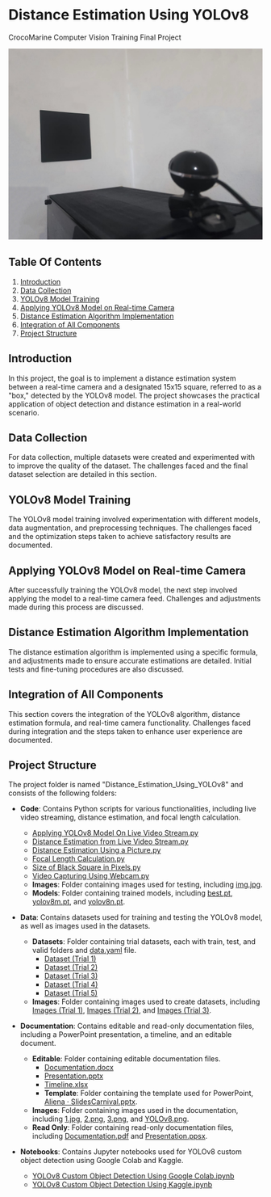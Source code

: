 # Distance Estimation Using YOLOv8
CrocoMarine Computer Vision Training Final Project

![Project Image](Documentation/Images/1.jpg)

## Table Of Contents
1. [Introduction](#introduction)
2. [Data Collection](#data-collection)
3. [YOLOv8 Model Training](#yolov8-model-training)
4. [Applying YOLOv8 Model on Real-time Camera](#applying-yolov8-model-on-real-time-camera)
5. [Distance Estimation Algorithm Implementation](#distance-estimation-algorithm-implementation)
6. [Integration of All Components](#integration-of-all-components)
7. [Project Structure](#project-structure)

## Introduction

In this project, the goal is to implement a distance estimation system between a real-time camera and a designated 15x15 square, referred to as a "box," detected by the YOLOv8 model. The project showcases the practical application of object detection and distance estimation in a real-world scenario.

## Data Collection

For data collection, multiple datasets were created and experimented with to improve the quality of the dataset. The challenges faced and the final dataset selection are detailed in this section.

## YOLOv8 Model Training

The YOLOv8 model training involved experimentation with different models, data augmentation, and preprocessing techniques. The challenges faced and the optimization steps taken to achieve satisfactory results are documented.

## Applying YOLOv8 Model on Real-time Camera

After successfully training the YOLOv8 model, the next step involved applying the model to a real-time camera feed. Challenges and adjustments made during this process are discussed.

## Distance Estimation Algorithm Implementation

The distance estimation algorithm is implemented using a specific formula, and adjustments made to ensure accurate estimations are detailed. Initial tests and fine-tuning procedures are also discussed.

## Integration of All Components

This section covers the integration of the YOLOv8 algorithm, distance estimation formula, and real-time camera functionality. Challenges faced during integration and the steps taken to enhance user experience are documented.

## Project Structure

The project folder is named "Distance_Estimation_Using_YOLOv8" and consists of the following folders:

- **Code**: Contains Python scripts for various functionalities, including live video streaming, distance estimation, and focal length calculation.
  - [Applying YOLOv8 Model On Live Video Stream.py](Code/Applying%20YOLOv8%20Model%20On%20Live%20Video%20Stream.py)
  - [Distance Estimation from Live Video Stream.py](Code/Distance%20Estimation%20from%20Live%20Video%20Stream.py)
  - [Distance Estimation Using a Picture.py](Code/Distance%20Estimation%20Using%20a%20Picture.py)
  - [Focal Length Calculation.py](Code/Focal%20Length%20Calculation.py)
  - [Size of Black Square in Pixels.py](Code/Size%20of%20Black%20Square%20in%20Pixels.py)
  - [Video Capturing Using Webcam.py](Code/Video%20Capturing%20Using%20Webcam.py)
  - **Images**: Folder containing images used for testing, including [img.jpg](Code/Images/img.jpg).
  - **Models**: Folder containing trained models, including [best.pt](Code/Models/best.pt), [yolov8m.pt](Code/Models/yolov8m.pt), and [yolov8n.pt](Code/Models/yolov8n.pt).

- **Data**: Contains datasets used for training and testing the YOLOv8 model, as well as images used in the datasets.
  - **Datasets**: Folder containing trial datasets, each with train, test, and valid folders and [data.yaml](Data/Datasets/Dataset%20(Trial%201)/data.yaml) file.
    - [Dataset (Trial 1)](Data/Datasets/Dataset%20(Trial%201))
    - [Dataset (Trial 2)](Data/Datasets/Dataset%20(Trial%202))
    - [Dataset (Trial 3)](Data/Datasets/Dataset%20(Trial%203))
    - [Dataset (Trial 4)](Data/Datasets/Dataset%20(Trial%204))
    - [Dataset (Trial 5)](Data/Datasets/Dataset%20(Trial%205))
  - **Images**: Folder containing images used to create datasets, including [Images (Trial 1)](Data/Images/Images%20(Trial%201)), [Images (Trial 2)](Data/Images/Images%20(Trial%202)), and [Images (Trial 3)](Data/Images/Images%20(Trial%203)).

- **Documentation**: Contains editable and read-only documentation files, including a PowerPoint presentation, a timeline, and an editable document.
  - **Editable**: Folder containing editable documentation files.
    - [Documentation.docx](Documentation/Editable/Documentation.docx)
    - [Presentation.pptx](Documentation/Editable/Presentation.pptx)
    - [Timeline.xlsx](Documentation/Editable/Timeline.xlsx)
    - **Template**: Folder containing the template used for PowerPoint, [Aliena · SlidesCarnival.pptx](Documentation/Editable/Template/Aliena%20·%20SlidesCarnival.pptx).
  - **Images**: Folder containing images used in the documentation, including [1.jpg](Documentation/Images/1.jpg), [2.png](Documentation/Images/2.png), [3.png](Documentation/Images/3.png), and [YOLOv8.png](Documentation/Images/YOLOv8.png).
  - **Read Only**: Folder containing read-only documentation files, including [Documentation.pdf](Documentation/Read%20Only/Documentation.pdf) and [Presentation.ppsx](Documentation/Read%20Only/Presentation.ppsx).

- **Notebooks**: Contains Jupyter notebooks used for YOLOv8 custom object detection using Google Colab and Kaggle.
  - [YOLOv8 Custom Object Detection Using Google Colab.ipynb](Notebooks/YOLOv8%20Custom%20Object%20Detection%20Using%20Google%20Colab.ipynb)
  - [YOLOv8 Custom Object Detection Using Kaggle.ipynb](Notebooks/YOLOv8%20Custom%20Object%20Detection%20Using%20Kaggle.ipynb)